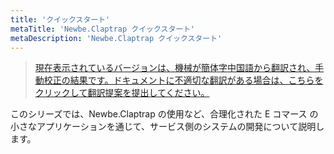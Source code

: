 ```yaml
---
title: 'クイックスタート'
metaTitle: 'Newbe.Claptrap クイックスタート'
metaDescription: 'Newbe.Claptrap クイックスタート'
---
```


> [現在表示されているバージョンは、機械が簡体字中国語から翻訳され、手動校正の結果です。ドキュメントに不適切な翻訳がある場合は、こちらをクリックして翻訳提案を提出してください。](https://crwd.in/newbeclaptrap)

このシリーズでは、Newbe.Claptrap の使用など、合理化された E コマース の小さなアプリケーションを通じて、サービス側のシステムの開発について説明します。

